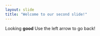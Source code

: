 ```yaml
---
layout: slide
title: "Welcome to our second slide!"
---
```

Looking **good** 
Use the left arrow to go back!
